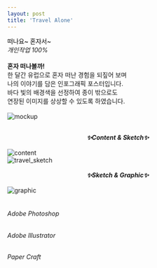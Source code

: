 ```yaml
---
layout: post
title: 'Travel Alone'
---
```


<span style="color:#000000"> 떠나요~ 혼자서~ </span> <br/> _개인작업 100%_ <br/> <br/>
__혼자 떠나볼까!__ <br/>
한 달간 유럽으로 혼자 떠난 경험을 되짚어 보며 <br/>
나의 이야기를 담은 인포그래픽 포스터입니다. <br/>
바다 빛의 배경색을 선정하여 종이 밖으로도 <br/>
연장된 이미지를 상상할 수 있도록 하였습니다. <br/> <br/>
![mockup](https://user-images.githubusercontent.com/59524785/105333542-3353cd80-5c19-11eb-9ff3-c86475f0a630.jpg) <br/> <br/>
**_<center> ✨Content & Sketch✨ </center>_** <br/>
![content](https://user-images.githubusercontent.com/59524785/105333737-68602000-5c19-11eb-93b6-e261cb6f5e9c.jpg) <br/>
![travel_sketch](https://user-images.githubusercontent.com/59524785/105333801-7d3cb380-5c19-11eb-966b-0733eb420f1d.jpg) <br/> <br/>
**_<center> ✨Sketch & Graphic✨ </center>_** <br/>
![graphic](https://user-images.githubusercontent.com/59524785/105333057-a0b32e80-5c18-11eb-86a1-3b21f045fed0.jpg) <br/> <br/>
###### _Adobe Photoshop_ <br/>
###### _Adobe Illustrator_ <br/>
###### _Paper Craft_ <br/>
